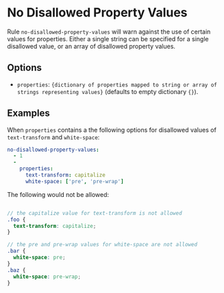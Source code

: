 # No Disallowed Property Values

Rule `no-disallowed-property-values` will warn against the use of certain values for properties. Either a single string can be specified for a single disallowed value, or an array of disallowed property values.

## Options

* `properties`: `{dictionary of properties mapped to string or array of strings representing values}` (defaults to empty dictionary `{}`).

## Examples

When `properties` contains a the following options for disallowed values of `text-transform` and `white-space`:

```yaml
no-disallowed-property-values:
  - 1
  -
    properties:
      text-transform: capitalize
      white-space: ['pre', 'pre-wrap']
```

The following would not be allowed:

```scss

// the capitalize value for text-transform is not allowed
.foo {
  text-transform: capitalize;
}

// the pre and pre-wrap values for white-space are not allowed
.bar {
  white-space: pre;
}
.baz {
  white-space: pre-wrap;
}
```
